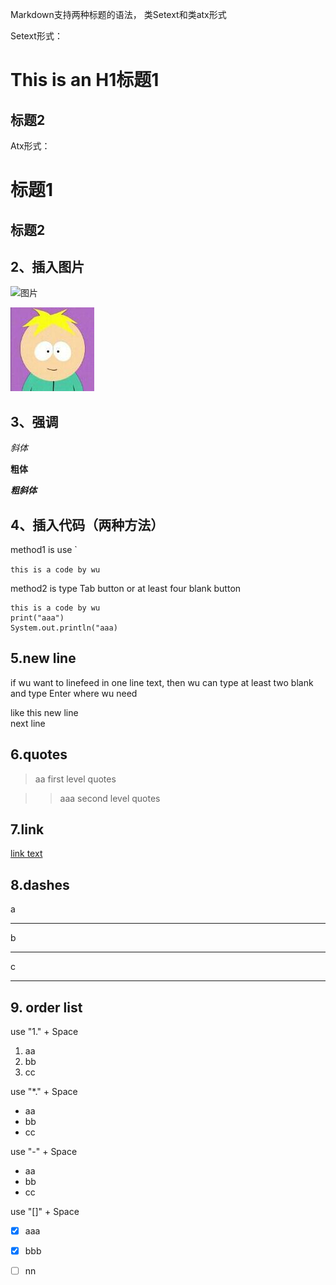 Markdown支持两种标题的语法，
类Setext和类atx形式

Setext形式：

This is an H1标题1
================
标题2
--------
Atx形式：

# 标题1

## 标题2

## 2、插入图片
![图片](https://avatars1.githubusercontent.com/u/22466282?v=3&s=460)

![黄油](static/test.jpeg)
## 3、强调

*斜体*

**粗体**

***粗斜体***

## 4、插入代码（两种方法）

method1 is use `

`this is a code by wu`

method2 is type Tab button or at least four blank button

    this is a code by wu
    print("aaa")
    System.out.println("aaa)


## 5.new line
if wu want to linefeed in one line text, then wu can type at least two blank and type Enter where wu need

like this new line  
next line

## 6.quotes
>aa first level quotes

>>aaa second level quotes

## 7.link

[link text](http://github.com)
## 8.dashes

a
***
b

---

c

---

## 9. order list
use "1." + Space
1. aa
2. bb
3. cc

use "*." + Space

* aa
* bb
* cc

use "-" + Space

- aa
- bb
- cc

use "[]" + Space

- [x] aaa
- [x] bbb
- [ ] nn






